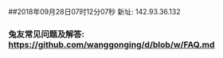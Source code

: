 ##2018年09月28日07时12分07秒 新址: 142.93.36.132
### 兔友常见问题及解答: https://github.com/wanggonging/d/blob/w/FAQ.md
